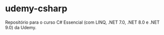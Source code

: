 # udemy-csharp
Repositório para o curso C# Essencial (com LINQ, .NET 7.0, .NET 8.0 e .NET 9.0) da Udemy.
